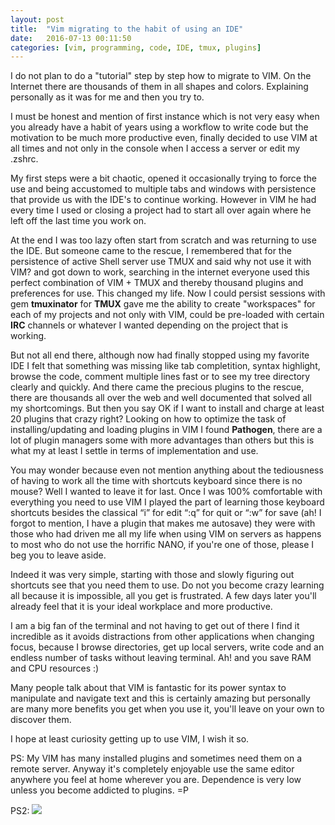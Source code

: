 ```yaml
---
layout: post
title:  "Vim migrating to the habit of using an IDE"
date:   2016-07-13 00:11:50
categories: [vim, programming, code, IDE, tmux, plugins]
---
```


I do not plan to do a "tutorial" step by step how to migrate to VIM. On the Internet there are thousands of them in all shapes and colors.
Explaining personally as it was for me and then you try to.

I must be honest and mention of first instance which is not very easy when you already have a habit of years using a workflow to write code but the motivation to be much more productive even, finally decided to use VIM at all times and not only in the console when I access a server or edit my .zshrc.

My first steps were a bit chaotic, opened it occasionally trying to force the use and being accustomed to multiple tabs and windows with persistence that provide us with the IDE's to continue working. However in VIM he had every time I used or closing a project had to start all over again where he left off the last time you work on.

At the end I was too lazy often start from scratch and was returning to use the IDE.
But someone came to the rescue, I remembered that for the persistence of active Shell server use TMUX and said why not use it with VIM? and got down to work, searching in the internet everyone used this perfect combination of VIM + TMUX and thereby thousand plugins and preferences for use. This changed my life. Now I could persist sessions with gem **tmuxinator** for **TMUX**  gave me the ability to create "workspaces" for each of my projects and not only with VIM, could be pre-loaded with certain **IRC** channels or whatever I wanted depending on the project that is working.

But not all end there, although now had finally stopped using my favorite IDE I felt that something was missing like tab completition, syntax highlight, browse the code, comment multiple lines fast or to see my tree directory clearly and quickly.
And there came the precious plugins to the rescue, there are thousands all over the web and well documented that solved all my shortcomings.
But then you say OK if I want to install and charge at least 20 plugins that crazy right?
Looking on how to optimize the task of installing/updating and loading plugins in VIM I found **Pathogen**, there are a lot of plugin managers some with more advantages than others but this is what my at least I settle in terms of implementation and use.

You may wonder because even not mention anything about the tediousness of having to work all the time with shortcuts keyboard since there is no mouse?
Well I wanted to leave it for last.
Once I was 100% comfortable with everything you need to use VIM I played the part of learning those keyboard shortcuts besides the classical “i” for edit “:q” for quit or “:w” for save (ah! I forgot to mention, I have a plugin that makes me autosave)
they were with those who had driven me all my life when using VIM on servers as happens to most who do not use the horrific NANO, if you're one of those, please I beg you to leave aside.

Indeed it was very simple, starting with those and slowly figuring out shortcuts see that you need them to use. Do not you become crazy learning all because it is impossible, all you get is frustrated.
A few days later you'll already feel that it is your ideal workplace and more productive.


I am a big fan of the terminal and not having to get out of there I find it incredible as it avoids distractions from other applications when changing focus, because I browse directories, get up local servers, write code and an endless number of tasks without leaving terminal. Ah! and you save RAM and CPU resources :)

Many people talk about that VIM is fantastic for its power syntax to manipulate and navigate text and this is certainly amazing but personally are many more benefits you get when you use it, you'll leave on your own to discover them.

I hope at least curiosity getting up to use VIM, I wish it so.

PS: My VIM has many installed plugins and sometimes need them on a remote server. Anyway it's completely enjoyable use the same editor anywhere you feel at home wherever you are.
Dependence is very low unless you become addicted to plugins. =P

PS2: ![](http://i.imgur.com/Fx1FXhQ.png)
